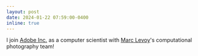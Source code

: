 ```yaml
---
layout: post
date: 2024-01-22 07:59:00-0400
inline: true
---
```

I join [Adobe Inc.](https://www.adobe.com/) as a computer scientist with [Marc Levoy](https://graphics.stanford.edu/~levoy/)'s computational photography team!
